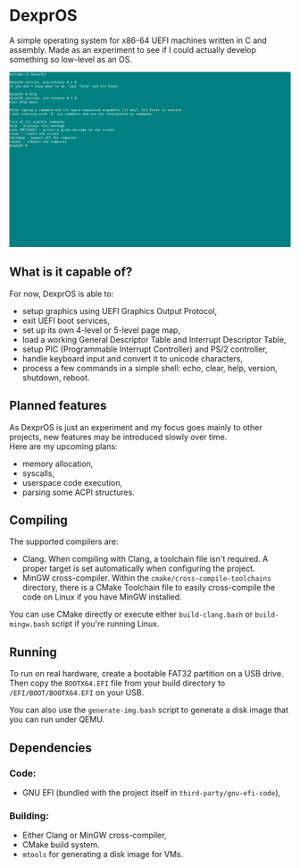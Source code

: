 # DexprOS

A simple operating system for x86-64 UEFI machines written in C and assembly. Made as an experiment to see if I could actually develop something so low-level as an OS.

![DexprOS running under QEMU](resources/screenshot-qemu.png "DexprOS running under QEMU")

## What is it capable of?

For now, DexprOS is able to:
- setup graphics using UEFI Graphics Output Protocol,
- exit UEFI boot services,
- set up its own 4-level or 5-level page map,
- load a working General Descriptor Table and Interrupt Descriptor Table,
- setup PIC (Programmable Interrupt Controller) and PS/2 controller,
- handle keyboard input and convert it to unicode characters,
- process a few commands in a simple shell: echo, clear, help, version, shutdown, reboot.

## Planned features

As DexprOS is just an experiment and my focus goes mainly to other projects, new features may be introduced slowly over time.  
Here are my upcoming plans:
- memory allocation,
- syscalls,
- userspace code execution,
- parsing some ACPI structures.

## Compiling

The supported compilers are:
* Clang. When compiling with Clang, a toolchain file isn't required. A proper target is set automatically when configuring the project.
* MinGW cross-compiler. Within the `cmake/cross-compile-toolchains` directory, there is a CMake Toolchain file to easily cross-compile the code on Linux if you have MinGW installed.

You can use CMake directly or execute either `build-clang.bash` or `build-mingw.bash` script if you're running Linux.

## Running

To run on real hardware, create a bootable FAT32 partition on a USB drive. Then copy the `BOOTX64.EFI` file from your build directory to `/EFI/BOOT/BOOTX64.EFI` on your USB.

You can also use the `generate-img.bash` script to generate a disk image that you can run under QEMU.

## Dependencies

### Code:

- GNU EFI (bundled with the project itself in `third-party/gnu-efi-code`),

### Building:

- Either Clang or MinGW cross-compiler,
- CMake build system.
- `mtools` for generating a disk image for VMs.
